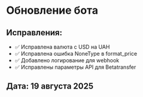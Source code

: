 # Обновление бота

## Исправления:
- ✅ Исправлена валюта с USD на UAH
- ✅ Исправлена ошибка NoneType в format_price
- ✅ Добавлено логирование для webhook
- ✅ Исправлены параметры API для Betatransfer

## Дата: 19 августа 2025
